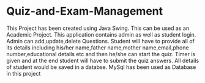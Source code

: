 # Quiz-and-Exam-Management
This Project has been created using Java Swing. This can be used as an Academic Project. This application contains admin as well as student login.
Admin can add,update,delete Questions.
Student will have to provide all of its details including his/her name,father name,mother name,email,phone number,educational details etc and then he/she can start the 
quiz. Timer is given and at the end student will have to submit the quiz answers.
All details of student would be saved in a databse.
MySql has been used as Database in this project

